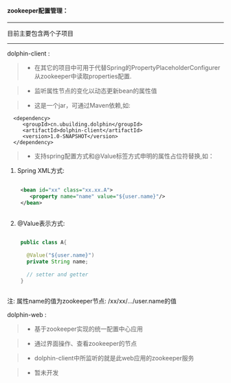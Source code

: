 #### zookeeper配置管理：

------

目前主要包含两个子项目

------
dolphin-client :

  > * 在其它的项目中可用于代替Spring的PropertyPlaceholderConfigurer从zookeeper中读取properties配置. 

  > * 监听属性节点的变化以动态更新bean的属性值
  
  > * 这是一个jar，可通过Maven依赖,如:
  
      <dependency>
         <groupId>cn.ubuilding.dolphin</groupId>
         <artifactId>dolphin-client</artifactId>
         <version>1.0-SNAPSHOT</version>
      </dependency>
      
  > * 支持spring配置方式和@Value标签方式申明的属性占位符替换,如：
      
  1. Spring XML方式:
      
     ```xml
      
      <bean id="xx" class="xx.xx.A">
         <property name="name" value="${user.name}"/>
      </bean>
      
     ```
      
  2. @Value表示方式:
      
     ```java
      
      public class A{
      
        @Value("${user.name}")
        private String name;
        
        // setter and getter
      }
      
     ```
  注: 属性name的值为zookeeper节点: /xx/xx/.../user.name的值
      
dolphin-web :
  
  > * 基于zookeeper实现的统一配置中心应用
  
  > * 通过界面操作、查看zookeeper的节点
  
  > * dolphin-client中所监听的就是此web应用的zookeeper服务
  
  > * 暂未开发
      